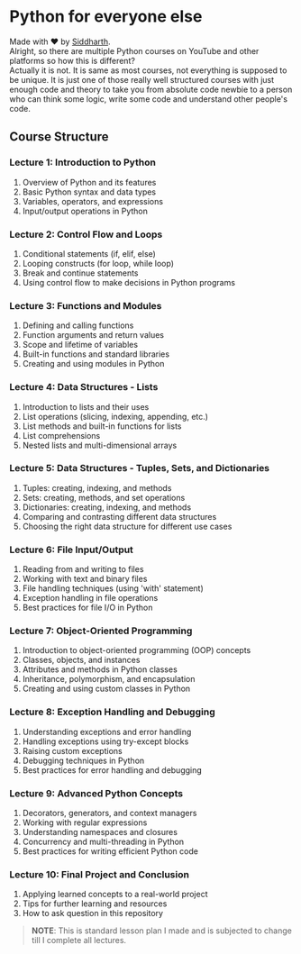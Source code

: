# Python for everyone else
Made with ❤ by [Siddharth](https://twitter.com/Siddharth1India).
<br>
Alright, so there are multiple Python courses on YouTube and other platforms so how this is different?<br>
Actually it is not. It is same as most courses, not everything is supposed to be unique. It is just one of those
really well structured courses with just enough code and theory to take you from absolute code newbie to a person who can think some logic, write some code and understand other people's code.<br>

## Course Structure

### Lecture 1: Introduction to Python

1. Overview of Python and its features
2. Basic Python syntax and data types
3. Variables, operators, and expressions
4. Input/output operations in Python

### Lecture 2: Control Flow and Loops

1. Conditional statements (if, elif, else)
2. Looping constructs (for loop, while loop)
3. Break and continue statements
4. Using control flow to make decisions in Python programs

### Lecture 3: Functions and Modules

1. Defining and calling functions
2. Function arguments and return values
3. Scope and lifetime of variables
4. Built-in functions and standard libraries
5. Creating and using modules in Python

### Lecture 4: Data Structures - Lists

1. Introduction to lists and their uses
2. List operations (slicing, indexing, appending, etc.)
3. List methods and built-in functions for lists
4. List comprehensions
5. Nested lists and multi-dimensional arrays

### Lecture 5: Data Structures - Tuples, Sets, and Dictionaries

1. Tuples: creating, indexing, and methods
2. Sets: creating, methods, and set operations
3. Dictionaries: creating, indexing, and methods
4. Comparing and contrasting different data structures
5. Choosing the right data structure for different use cases

### Lecture 6: File Input/Output

1. Reading from and writing to files
2. Working with text and binary files
3. File handling techniques (using 'with' statement)
4. Exception handling in file operations
5. Best practices for file I/O in Python

### Lecture 7: Object-Oriented Programming

1. Introduction to object-oriented programming (OOP) concepts
2. Classes, objects, and instances
3. Attributes and methods in Python classes
4. Inheritance, polymorphism, and encapsulation
5. Creating and using custom classes in Python

### Lecture 8: Exception Handling and Debugging

1. Understanding exceptions and error handling
2. Handling exceptions using try-except blocks
3. Raising custom exceptions
4. Debugging techniques in Python
5. Best practices for error handling and debugging

### Lecture 9: Advanced Python Concepts

1. Decorators, generators, and context managers
2. Working with regular expressions
3. Understanding namespaces and closures
4. Concurrency and multi-threading in Python
5. Best practices for writing efficient Python code

### Lecture 10: Final Project and Conclusion

1. Applying learned concepts to a real-world project
2. Tips for further learning and resources
3. How to ask question in this repository

> **__NOTE__**: This is standard lesson plan I made and is subjected to change till I complete all lectures. 